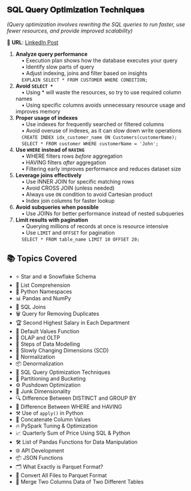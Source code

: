 <h2>𝐒𝐐𝐋 𝐐𝐮𝐞𝐫𝐲 𝐎𝐩𝐭𝐢𝐦𝐢𝐳𝐚𝐭𝐢𝐨𝐧 𝐓𝐞𝐜𝐡𝐧𝐢𝐪𝐮𝐞𝐬</h2>
<p><em>(Query optimization involves rewriting the SQL queries to run faster, use fewer resources, and provide improved scalability)</em></p>

<p>🔗 <strong>URL</strong>: <a href="https://www.linkedin.com/feed/update/urn:li:activity:7303652480750432256/" target="_blank">LinkedIn Post</a></p>

<ol>
  <li>
    <strong>Analyze query performance</strong><br>
    &nbsp;&nbsp;&nbsp;&nbsp;• Execution plan shows how the database executes your query<br>
    &nbsp;&nbsp;&nbsp;&nbsp;• Identify slow parts of query<br>
    &nbsp;&nbsp;&nbsp;&nbsp;• Adjust indexing, joins and filter based on insights<br>
    &nbsp;&nbsp;&nbsp;&nbsp;<code>EXPLAIN SELECT * FROM CUSTOMER WHERE CONDITION;</code>
  </li>

  <li>
    <strong>Avoid <code>SELECT *</code></strong><br>
    &nbsp;&nbsp;&nbsp;&nbsp;• Using * will waste the resources, so try to use required column names<br>
    &nbsp;&nbsp;&nbsp;&nbsp;• Using specific columns avoids unnecessary resource usage and improves memory
  </li>

  <li>
    <strong>Proper usage of indexes</strong><br>
    &nbsp;&nbsp;&nbsp;&nbsp;• Use indexes for frequently searched or filtered columns<br>
    &nbsp;&nbsp;&nbsp;&nbsp;• Avoid overuse of indexes, as it can slow down write operations<br>
    &nbsp;&nbsp;&nbsp;&nbsp;<code>CREATE INDEX idx_customer_name ON Customers(customerName);</code><br>
    &nbsp;&nbsp;&nbsp;&nbsp;<code>SELECT * FROM customer WHERE customerName = 'John';</code>
  </li>

  <li>
    <strong>Use <code>WHERE</code> instead of <code>HAVING</code></strong><br>
    &nbsp;&nbsp;&nbsp;&nbsp;• WHERE filters rows <em>before</em> aggregation<br>
    &nbsp;&nbsp;&nbsp;&nbsp;• HAVING filters <em>after</em> aggregation<br>
    &nbsp;&nbsp;&nbsp;&nbsp;• Filtering early improves performance and reduces dataset size
  </li>

  <li>
    <strong>Leverage joins effectively</strong><br>
    &nbsp;&nbsp;&nbsp;&nbsp;• Use INNER JOIN for specific matching rows<br>
    &nbsp;&nbsp;&nbsp;&nbsp;• Avoid CROSS JOIN (unless needed)<br>
    &nbsp;&nbsp;&nbsp;&nbsp;• Always use <code>ON</code> condition to avoid Cartesian product<br>
    &nbsp;&nbsp;&nbsp;&nbsp;• Index join columns for faster lookup
  </li>

  <li>
    <strong>Avoid subqueries when possible</strong><br>
    &nbsp;&nbsp;&nbsp;&nbsp;• Use JOINs for better performance instead of nested subqueries
  </li>

  <li>
    <strong>Limit results with pagination</strong><br>
    &nbsp;&nbsp;&nbsp;&nbsp;• Querying millions of records at once is resource intensive<br>
    &nbsp;&nbsp;&nbsp;&nbsp;• Use <code>LIMIT</code> and <code>OFFSET</code> for pagination<br>
    &nbsp;&nbsp;&nbsp;&nbsp;<code>SELECT * FROM table_name LIMIT 10 OFFSET 20;</code>
  </li>
</ol>


<h2>📚 Topics Covered</h2>
<ul>
  <li>⭐ Star and ❄️ Snowflake Schema</li>
  <li>📌 List Comprehension</li>
  <li>🧠 Python Namespaces</li>
  <li>📊 Pandas and NumPy</li>
  <li>🔗 SQL Joins</li>
  <li>🗑️ Query for Removing Duplicates</li>
  <li>🏆 Second Highest Salary in Each Department</li>
  <li>🧩 Default Values Function</li>
  <li>🧮 OLAP and OLTP</li>
  <li>🧱 Steps of Data Modelling</li>
  <li>🔁 Slowly Changing Dimensions (SCD)</li>
  <li>📐 Normalization</li>
  <li>📦 Denormalization</li>
  <li>🚀 SQL Query Optimization Techniques</li>
  <li>📂 Partitioning and Bucketing</li>
  <li>⚙️ Pushdown Optimization</li>
  <li>🧩 Junk Dimensionality</li>
  <li>🔍 Difference Between DISTINCT and GROUP BY</li>
  <li>🔎 Difference Between WHERE and HAVING</li>
  <li>⚒️ Use of <code>apply()</code> in Python</li>
  <li>🔗 Concatenate Column Values</li>
  <li>🔥 PySpark Tuning & Optimization</li>
  <li>📈 Quarterly Sum of Price Using SQL & Python</li>
  <li>🛠️ List of Pandas Functions for Data Manipulation</li>
  <li>🌐 API Development</li>
  <li>📦 JSON Functions</li>
  <li>🗂️ What Exactly is Parquet Format?</li>
  <li>🔄 Convert All Files to Parquet Format</li>
  <li>🧬 Merge Two Columns Data of Two Different Tables</li>
</ul>

